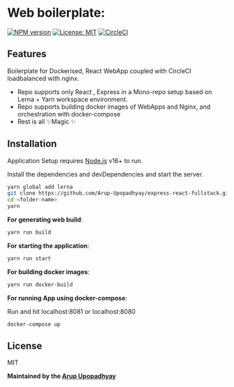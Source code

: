 # Web boilerplate:

[![NPM version][npm-image]][npm-url] [![License: MIT][mit-badge]][mit-link] [![CircleCI][circleci-part-one]][circleci-part-two]

## Features

Boilerplate for Dockerised, React WebApp coupled with CircleCI loadbalanced with nginx.

- Repo supports only React , Express in a Mono-repo setup based on Lerna + Yarn workspace environment.
- Repo supports building docker images of WebApps and Nginx, and orchestration with docker-compose
- Rest is all ✨Magic ✨

## Installation

Application Setup requires [Node.js](https://nodejs.org/) v16+ to run.

Install the dependencies and devDependencies and start the server.

```sh
yarn global add lerna
git clone https://github.com/Arup-Upopadhyay/express-react-fullstack.git <folder-name>
cd <folder-name>
yarn
```

**For generating web build**:

```sh
yarn run build
```

**For starting the application**:

```sh
yarn run start
```

**For building docker images**:

```sh
yarn run docker-build
```

**For running App using docker-compose**:

Run and hit localhost:8081 or localhost:8080

```sh
docker-compose up
```

## License

MIT

**Maintained by the [Arup Upopadhyay]**

[//]: # "These are reference links used in the body of this note and get stripped out when the markdown processor does its job. There is no need to format nicely because it shouldn't be seen. Thanks SO - http://stackoverflow.com/questions/4823468/store-comments-in-markdown-syntax"
[arup upopadhyay]: https://www.linkedin.com/in/arupupopadhyay/
[npm-url]: https://npmjs.org/package/eslint-plugin-react
[npm-image]: https://img.shields.io/npm/v/eslint-plugin-react.svg
[circleci-part-one]: https://circleci.com/gh/Arup-Upopadhyay/Web-CircleCI-Boilerplate/tree/main.svg?style=svg
[circleci-part-two]: https://circleci.com/gh/Arup-Upopadhyay/Web-CircleCI-Boilerplate/tree/main
[mit-badge]: https://img.shields.io/badge/License-MIT-green.svg
[mit-link]: https://opensource.org/licenses/MIT
